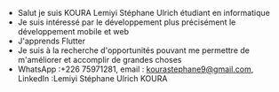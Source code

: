 - Salut je suis KOURA Lemiyi Stéphane Ulrich étudiant en informatique 
- Je suis intéressé par le développement plus précisément le développement mobile et web 
- J'apprends Flutter
- Je suis à la recherche d'opportunités pouvant me permettre de m'améliorer et accomplir de grandes choses 
- WhatsApp :+226 75971281, email : kourastephane9@gmail.com, LinkedIn :Lemiyi Stéphane Ulrich KOURA
